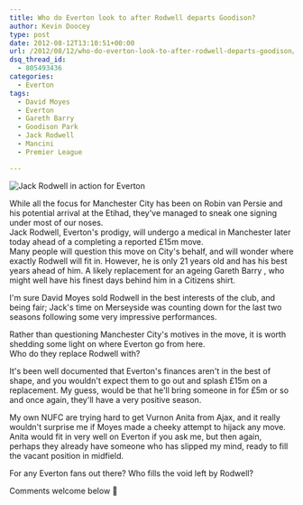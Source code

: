 ```yaml
---
title: Who do Everton look to after Rodwell departs Goodison?
author: Kevin Doocey
type: post
date: 2012-08-12T13:10:51+00:00
url: /2012/08/12/who-do-everton-look-to-after-rodwell-departs-goodison/
dsq_thread_id:
  - 805493436
categories:
  - Everton
tags:
  - David Moyes
  - Everton
  - Gareth Barry
  - Goodison Park
  - Jack Rodwell
  - Mancini
  - Premier League

---
```

![Jack Rodwell in action for Everton](/wp-content/uploads/2012/08/Jack-Rodwell-EFC.jpgs)

While all the focus for Manchester City has been on Robin van Persie and his potential arrival at the Etihad, they've managed to sneak one signing under most of our noses.   
Jack Rodwell, Everton's prodigy, will undergo a medical in Manchester later today ahead of a completing a reported £15m move.  
Many people will question this move on City's behalf, and will wonder where exactly Rodwell will fit in. However, he is only 21 years old and has his best years ahead of him. A likely replacement for an ageing Gareth Barry <!--more-->, who might well have his finest days behind him in a Citizens shirt.

I'm sure David Moyes sold Rodwell in the best interests of the club, and being fair; Jack's time on Merseyside was counting down for the last two seasons following some very impressive performances.

Rather than questioning Manchester City's motives in the move, it is worth shedding some light on where Everton go from here.  
Who do they replace Rodwell with?  

It's been well documented that Everton's finances aren't in the best of shape, and you wouldn't expect them to go out and splash £15m on a replacement. My guess, would be that he'll bring someone in for £5m or so and once again, they'll have a very positive season.

My own NUFC are trying hard to get Vurnon Anita from Ajax, and it really wouldn't surprise me if Moyes made a cheeky attempt to hijack any move. Anita would fit in very well on Everton if you ask me, but then again, perhaps they already have someone who has slipped my mind, ready to fill the vacant position in midfield.

For any Everton fans out there? Who fills the void left by Rodwell?

Comments welcome below 🙂
